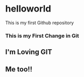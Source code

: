 # helloworld
This is my first Github repository

### This is my First Change in Git

## I'm Loving GIT

## Me too!!
